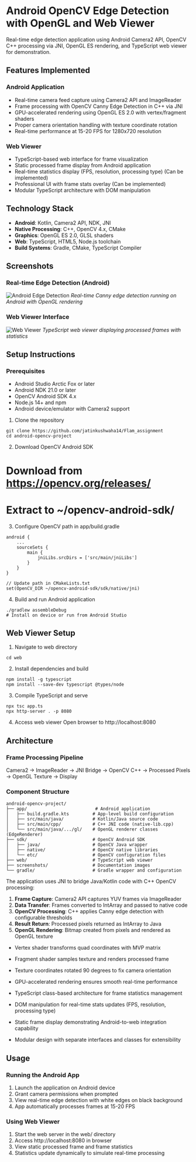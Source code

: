 # Android OpenCV Edge Detection with OpenGL and Web Viewer

Real-time edge detection application using Android Camera2 API, OpenCV C++ processing via JNI, OpenGL ES rendering, and TypeScript web viewer for demonstration.


## Features Implemented

### Android Application
- Real-time camera feed capture using Camera2 API and ImageReader
- Frame processing with OpenCV Canny Edge Detection in C++ via JNI
- GPU-accelerated rendering using OpenGL ES 2.0 with vertex/fragment shaders
- Proper camera orientation handling with texture coordinate rotation
- Real-time performance at 15-20 FPS for 1280x720 resolution

### Web Viewer
- TypeScript-based web interface for frame visualization
- Static processed frame display from Android application
- Real-time statistics display (FPS, resolution, processing type) (Can be implemented)
- Professional UI with frame stats overlay (Can be implemented)
- Modular TypeScript architecture with DOM manipulation

## Technology Stack

- **Android**: Kotlin, Camera2 API, NDK, JNI
- **Native Processing**: C++, OpenCV 4.x, CMake
- **Graphics**: OpenGL ES 2.0, GLSL shaders
- **Web**: TypeScript, HTML5, Node.js toolchain
- **Build Systems**: Gradle, CMake, TypeScript Compiler

## Screenshots

### Real-time Edge Detection (Android)
![Android Edge Detection](screenshots/webviewer.jpeg)
*Real-time Canny edge detection running on Android with OpenGL rendering*

### Web Viewer Interface
![Web Viewer](screenshots/frame.jpeg)
*TypeScript web viewer displaying processed frames with statistics*


## Setup Instructions

### Prerequisites
- Android Studio Arctic Fox or later
- Android NDK 21.0 or later
- OpenCV Android SDK 4.x
- Node.js 14+ and npm
- Android device/emulator with Camera2 support

1. Clone the repository
```
git clone https://github.com/jatinkushwaha14/Flam_assignment
cd android-opencv-project
```
2. Download OpenCV Android SDK
# Download from https://opencv.org/releases/
# Extract to ~/opencv-android-sdk/

3. Configure OpenCV path in app/build.gradle
```
android {
    ...
    sourceSets {
        main {
            jniLibs.srcDirs = ['src/main/jniLibs']
        }
    }
}

// Update path in CMakeLists.txt
set(OpenCV_DIR ~/opencv-android-sdk/sdk/native/jni)

```

4. Build and run Android application
```
./gradlew assembleDebug
# Install on device or run from Android Studio
```

## Web Viewer Setup

1. Navigate to web directory
```
cd web
```
2. Install dependencies and build
```
npm install -g typescript
npm install --save-dev typescript @types/node
```

3. Compile TypeScript and serve
```
npx tsc app.ts
npx http-server . -p 8080
```

4. Access web viewer
Open browser to http://localhost:8080

## Architecture

### Frame Processing Pipeline

Camera2 → ImageReader → JNI Bridge → OpenCV C++ → Processed Pixels → OpenGL Texture → Display

### Component Structure

```
android-opencv-project/
├── app/                          # Android application
│   ├── build.gradle.kts         # App-level build configuration
│   ├── src/main/java/           # Kotlin/Java source code
│   ├── src/main/cpp/            # C++ JNI code (native-lib.cpp)
│   └── src/main/java/.../gl/    # OpenGL renderer classes (EdgeRenderer)
├── sdk/                         # OpenCV Android SDK
│   ├── java/                    # OpenCV Java wrapper
│   ├── native/                  # OpenCV native libraries
│   └── etc/                     # OpenCV configuration files
├── web/                         # TypeScript web viewer
├── screenshots/                 # Documentation images
└── gradle/                      # Gradle wrapper and configuration

```


The application uses JNI to bridge Java/Kotlin code with C++ OpenCV processing:

1. **Frame Capture**: Camera2 API captures YUV frames via ImageReader
2. **Data Transfer**: Frames converted to IntArray and passed to native code
3. **OpenCV Processing**: C++ applies Canny edge detection with configurable thresholds
4. **Result Return**: Processed pixels returned as IntArray to Java
5. **OpenGL Rendering**: Bitmap created from pixels and rendered as OpenGL texture


- Vertex shader transforms quad coordinates with MVP matrix
- Fragment shader samples texture and renders processed frame
- Texture coordinates rotated 90 degrees to fix camera orientation
- GPU-accelerated rendering ensures smooth real-time performance

- TypeScript class-based architecture for frame statistics management
- DOM manipulation for real-time stats updates (FPS, resolution, processing type)
- Static frame display demonstrating Android-to-web integration capability
- Modular design with separate interfaces and classes for extensibility


## Usage

### Running the Android App
1. Launch the application on Android device
2. Grant camera permissions when prompted
3. View real-time edge detection with white edges on black background
4. App automatically processes frames at 15-20 FPS

### Using Web Viewer
1. Start the web server in the web/ directory
2. Access http://localhost:8080 in browser
3. View static processed frame and frame statistics
4. Statistics update dynamically to simulate real-time processing

 



